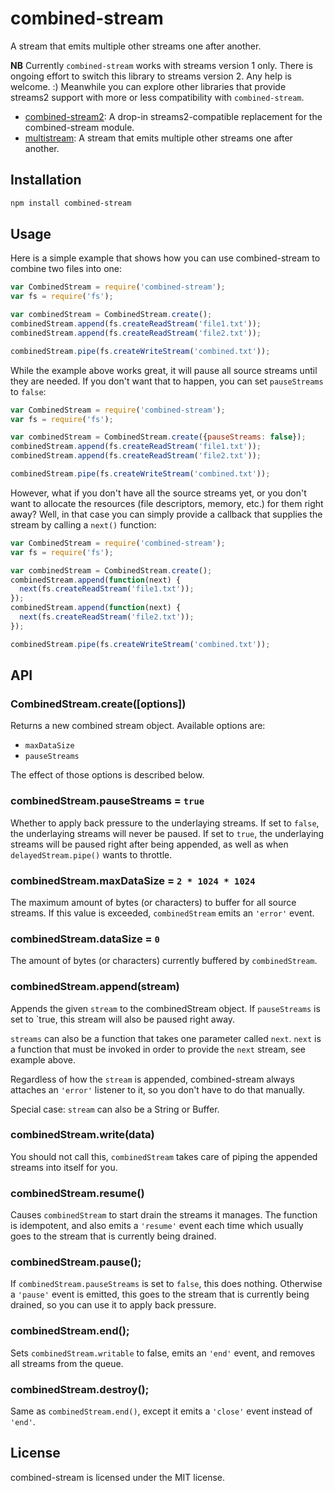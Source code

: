 # combined-stream

A stream that emits multiple other streams one after another.

**NB** Currently `combined-stream` works with streams version 1 only. There is ongoing effort to switch this library to streams version 2. Any help is welcome. :\) Meanwhile you can explore other libraries that provide streams2 support with more or less compatibility with `combined-stream`.

* [combined-stream2](https://www.npmjs.com/package/combined-stream2): A drop-in streams2-compatible replacement for the combined-stream module.
* [multistream](https://www.npmjs.com/package/multistream): A stream that emits multiple other streams one after another.

## Installation

```bash
npm install combined-stream
```

## Usage

Here is a simple example that shows how you can use combined-stream to combine two files into one:

```javascript
var CombinedStream = require('combined-stream');
var fs = require('fs');

var combinedStream = CombinedStream.create();
combinedStream.append(fs.createReadStream('file1.txt'));
combinedStream.append(fs.createReadStream('file2.txt'));

combinedStream.pipe(fs.createWriteStream('combined.txt'));
```

While the example above works great, it will pause all source streams until they are needed. If you don't want that to happen, you can set `pauseStreams` to `false`:

```javascript
var CombinedStream = require('combined-stream');
var fs = require('fs');

var combinedStream = CombinedStream.create({pauseStreams: false});
combinedStream.append(fs.createReadStream('file1.txt'));
combinedStream.append(fs.createReadStream('file2.txt'));

combinedStream.pipe(fs.createWriteStream('combined.txt'));
```

However, what if you don't have all the source streams yet, or you don't want to allocate the resources \(file descriptors, memory, etc.\) for them right away? Well, in that case you can simply provide a callback that supplies the stream by calling a `next()` function:

```javascript
var CombinedStream = require('combined-stream');
var fs = require('fs');

var combinedStream = CombinedStream.create();
combinedStream.append(function(next) {
  next(fs.createReadStream('file1.txt'));
});
combinedStream.append(function(next) {
  next(fs.createReadStream('file2.txt'));
});

combinedStream.pipe(fs.createWriteStream('combined.txt'));
```

## API

### CombinedStream.create\(\[options\]\)

Returns a new combined stream object. Available options are:

* `maxDataSize`
* `pauseStreams`

The effect of those options is described below.

### combinedStream.pauseStreams = `true`

Whether to apply back pressure to the underlaying streams. If set to `false`, the underlaying streams will never be paused. If set to `true`, the underlaying streams will be paused right after being appended, as well as when `delayedStream.pipe()` wants to throttle.

### combinedStream.maxDataSize = `2 * 1024 * 1024`

The maximum amount of bytes \(or characters\) to buffer for all source streams. If this value is exceeded, `combinedStream` emits an `'error'` event.

### combinedStream.dataSize = `0`

The amount of bytes \(or characters\) currently buffered by `combinedStream`.

### combinedStream.append\(stream\)

Appends the given `stream` to the combinedStream object. If `pauseStreams` is set to \`true, this stream will also be paused right away.

`streams` can also be a function that takes one parameter called `next`. `next` is a function that must be invoked in order to provide the `next` stream, see example above.

Regardless of how the `stream` is appended, combined-stream always attaches an `'error'` listener to it, so you don't have to do that manually.

Special case: `stream` can also be a String or Buffer.

### combinedStream.write\(data\)

You should not call this, `combinedStream` takes care of piping the appended streams into itself for you.

### combinedStream.resume\(\)

Causes `combinedStream` to start drain the streams it manages. The function is idempotent, and also emits a `'resume'` event each time which usually goes to the stream that is currently being drained.

### combinedStream.pause\(\);

If `combinedStream.pauseStreams` is set to `false`, this does nothing. Otherwise a `'pause'` event is emitted, this goes to the stream that is currently being drained, so you can use it to apply back pressure.

### combinedStream.end\(\);

Sets `combinedStream.writable` to false, emits an `'end'` event, and removes all streams from the queue.

### combinedStream.destroy\(\);

Same as `combinedStream.end()`, except it emits a `'close'` event instead of `'end'`.

## License

combined-stream is licensed under the MIT license.

